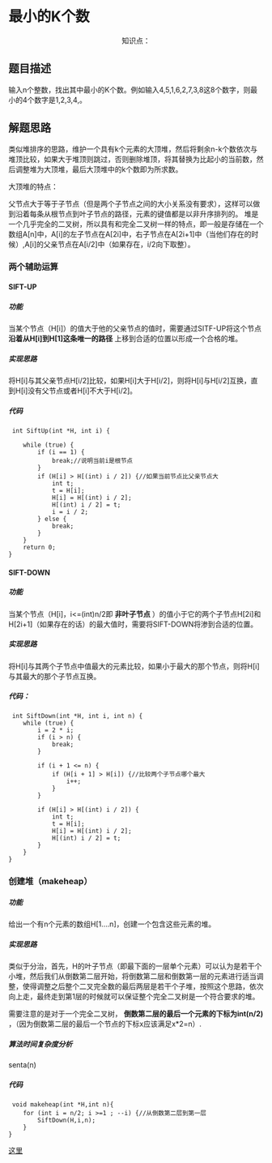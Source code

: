 # 最小的K个数

<center>知识点：</center>


## 题目描述
输入n个整数，找出其中最小的K个数。例如输入4,5,1,6,2,7,3,8这8个数字，则最小的4个数字是1,2,3,4,。
## 解题思路

类似堆排序的思路，维护一个具有k个元素的大顶堆，然后将剩余n-k个数依次与堆顶比较，如果大于堆顶则跳过，否则删除堆顶，将其替换为比起小的当前数，然后调整堆为大顶堆，最后大顶堆中的k个数即为所求数。

大顶堆的特点：

父节点大于等于子节点（但是两个子节点之间的大小关系没有要求），这样可以做到沿着每条从根节点到叶子节点的路径，元素的键值都是以非升序排列的。
堆是一个几乎完全的二叉树，所以具有和完全二叉树一样的特点，即一般是存储在一个数组A[n]中，A[i]的左子节点在A[2i]中，右子节点在A[2i+1]中（当他们存在的时候）,A[i]的父亲节点在A[i/2]中（如果存在，i/2向下取整）。



### 两个辅助运算

#### SIFT-UP

##### 功能

当某个节点（H[i]）的值大于他的父亲节点的值时，需要通过SITF-UP将这个节点 **沿着从H[i]到H[1]这条唯一的路径**
上移到合适的位置以形成一个合格的堆。

##### 实现思路

将H[i]与其父亲节点H[i/2]比较，如果H[i]大于H[i/2]，则将H[i]与H[i/2]互换，直到H[i]没有父节点或者H[i]不大于H[i/2]。

##### 代码

```
 int SiftUp(int *H, int i) {

    while (true) {
        if (i == 1) {
            break;//说明当前i是根节点
        }
        if (H[i] > H[(int) i / 2]) {//如果当前节点比父亲节点大
            int t;
            t = H[i];
            H[i] = H[(int) i / 2];
            H[(int) i / 2] = t;
            i = i / 2;
        } else {
            break;
        }
    }
    return 0;
}
```



#### SIFT-DOWN

##### 功能

当某个节点（H[i]，i<=(int)n/2即 **非叶子节点**
）的值小于它的两个子节点H[2i]和H[2i+1]（如果存在的话）的最大值时，需要将SIFT-DOWN将渗到合适的位置。

##### 实现思路

将H[i]与其两个子节点中值最大的元素比较，如果小于最大的那个节点，则将H[i]与其最大的那个子节点互换。

##### 代码：

```
 int SiftDown(int *H, int i, int n) {
    while (true) {
        i = 2 * i;
        if (i > n) {
            break;
        }

        if (i + 1 <= n) {
            if (H[i + 1] > H[i]) {//比较两个子节点哪个最大
                i++;
            }
        }

        if (H[i] > H[(int) i / 2]) {
            int t;
            t = H[i];
            H[i] = H[(int) i / 2];
            H[(int) i / 2] = t;
        }
    }
}
```

### 创建堆（makeheap）

##### 功能

给出一个有n个元素的数组H[1….n]，创建一个包含这些元素的堆。

##### 实现思路

类似于分治，首先，H的叶子节点（即最下面的一层单个元素）可以认为是若干个小堆，然后我们从倒数第二层开始，将倒数第二层和倒数第一层的元素进行适当调整，使得调整之后整个二叉完全数的最后两层是若干个子堆，按照这个思路，依次向上走，最终走到第1层的时候就可以保证整个完全二叉树是一个符合要求的堆。

需要注意的是对于一个完全二叉树， **倒数第二层的最后一个元素的下标为int(n/2)** ，（因为倒数第二层的最后一个节点的下标x应该满足x*2=n）.

##### 算法时间复杂度分析

senta(n)

##### 代码

```
 void makeheap(int *H,int n){
    for (int i = n/2; i >=1 ; --i) {//从倒数第二层到第一层
        SiftDown(H,i,n);
    }
}
```


[这里](../Code/28.py)